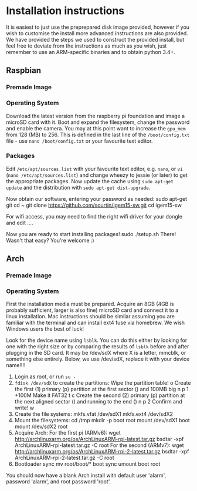 # Installation instructions
It is easiest to just use the preprepared disk image provided, however if you wish to customise the install more advanced instructions are also provided. We have provided the steps we used to construct the provided install, but feel free to deviate from the instructions as much as you wish, just remember to use an ARM-specific binaries and to obtain python 3.4+.

## Raspbian
### Premade Image
### Operating System
Download the latest version from the raspberry pi foundation and image a microSD card with it. Boot and expand the filesystem, change the password and enable the camera. You may at this point want to increase the `gpu_mem` from 128 (MB) to 256. This is defined in the last line of the `/boot/config.txt` file - use `nano /boot/config.txt` or your favourite text editor.

### Packages
Edit `/etc/apt/sources.list` with your favourite text editor, e.g. `nano`, or `vi` (`nano /etc/apt/sources.list`) and change wheezy to jessie (or later) to get the appropriate packages. Now update the cache using `sudo apt-get update` and the distribution with `sudo apt-get dist-upgrade`.

Now obtain our software, entering your password as needed:
    sudo apt-get git
    cd ~
    git clone https://github.com/sourtin/igem15-sw.git
    cd igem15-sw

For wifi access, you may need to find the right wifi driver for your dongle and edit ....

Now you are ready to start installing packages!
    sudo ./setup.sh
There! Wasn't that easy? You're welcome :)

## Arch
### Premade Image
### Operating System
First the installation media must be prepared. Acquire an 8GB (4GB is probably sufficient, larger is also fine) microSD card and connect it to a linux installation. Mac instructions should be similar assuming you are familiar with the terminal and can install ext4 fuse via homebrew. We wish Windows users the best of luck!

Look for the device name using `lsblk`. You can do this either by looking for one with the right size or by comparing the results of `lsblk` before and after plugging in the SD card. It may be /dev/sdX where X is a letter, mmcblk, or something else entirely. Below, we use /dev/sdX, replace it with your device name!!!!

1. Login as root, or run `su -`
2. `fdisk /dev/sdX` to create the partitions:
   Wipe the partition table!
    o
   Create the first (1) primary (p) partition at the first sector (<enter>) and 100MB big
    n
    p
    1
    <enter>
    +100M
   Make it FAT32
    t
    c
   Create the second (2) primary (p) partition at the next aligned sector (<enter>) and running to the end (<enter>)
    n
    p
    2
    <enter>
    <enter>
   Confirm and write!
    w
3. Create the file systems: 
    mkfs.vfat /dev/sdX1
    mkfs.ext4 /dev/sdX2
4. Mount the filesystems:
    cd /tmp
    mkdir -p boot root
    mount /dev/sdX1 boot
    mount /dev/sdX2 root
5. Acquire Arch:
   For the first pi (ARMv6):
    wget http://archlinuxarm.org/os/ArchLinuxARM-rpi-latest.tar.gz
    bsdtar -xpf ArchLinuxARM-rpi-latest.tar.gz -C root
   For the second (ARMv7):
    wget http://archlinuxarm.org/os/ArchLinuxARM-rpi-2-latest.tar.gz
    bsdtar -xpf ArchLinuxARM-rpi-2-latest.tar.gz -C root
6. Bootloader
    sync
    mv root/boot/* boot
    sync
    umount boot root

You should now have a blank Arch install with default user 'alarm', password 'alarm', and root password 'root'.


